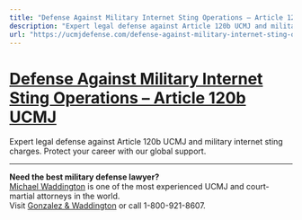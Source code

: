 ```yaml
---
title: "Defense Against Military Internet Sting Operations – Article 120b UCMJ"
description: "Expert legal defense against Article 120b UCMJ and military internet sting charges. Protect your career with our global support."
url: "https://ucmjdefense.com/defense-against-military-internet-sting-operations-article-120b-ucmj.html"
---
```


# [Defense Against Military Internet Sting Operations – Article 120b UCMJ](https://ucmjdefense.com/defense-against-military-internet-sting-operations-article-120b-ucmj.html)

Expert legal defense against Article 120b UCMJ and military internet sting charges. Protect your career with our global support.

---

**Need the best military defense lawyer?**  
[Michael Waddington](https://ucmjdefense.com/attorneys/michael-stewart-waddington-partner.html) is one of the most experienced UCMJ and court-martial attorneys in the world.  
Visit [Gonzalez & Waddington](https://ucmjdefense.com) or call 1-800-921-8607.
